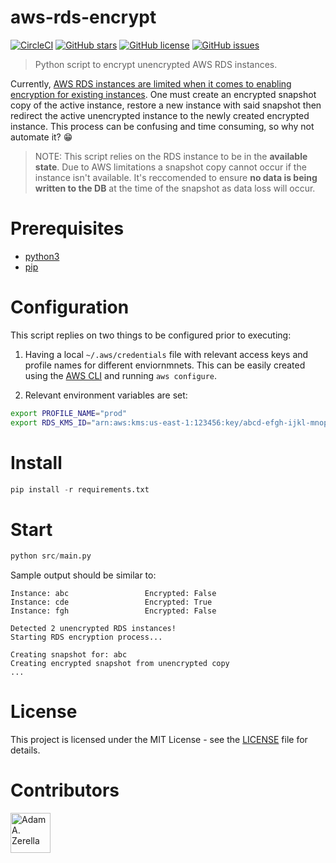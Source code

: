 # aws-rds-encrypt

[![CircleCI](https://circleci.com/gh/adamzerella/aws-rds-encrypt.svg?style=svg)](https://circleci.com/gh/adamzerella/aws-rds-encrypt)
[![GitHub stars](https://img.shields.io/github/stars/adamzerella/aws-rds-encrypt.svg)](https://github.com/adamzerella/adamzerella/stargazers)
[![GitHub license](https://img.shields.io/github/license/adamzerella/aws-rds-encrypt.svg)](https://github.com/adamzerella/adamzerella/blob/master/LICENSE)
[![GitHub issues](https://img.shields.io/github/issues/adamzerella/aws-rds-encrypt.svg)](https://github.com/adamzerella/adamzerella/issues)

> Python script to encrypt unencrypted AWS RDS instances.

Currently, [AWS RDS instances are limited when it comes to enabling encryption for existing instances](https://docs.aws.amazon.com/AmazonRDS/latest/UserGuide/Overview.Encryption.html#Overview.Encryption.Limitations). One must create an encrypted snapshot copy of the active instance, restore a new instance with said snapshot then redirect the active unencrypted instance to the newly created encrypted instance. This process can be confusing and time consuming, so why not automate it? 😁

> NOTE: This script relies on the RDS instance to be in the <strong>available state</strong>. Due to AWS limitations a snapshot copy cannot occur if the instance isn't available. It's reccomended to ensure <strong>no data is being written to the DB</strong> at the time of the snapshot as data loss will occur.

# Prerequisites

- [python3](https://www.python.org/downloads/)
- [pip](https://docs.python.org/3/installing/index.html#key-terms)

# Configuration

This script replies on two things to be configured prior to executing: 

1. Having a local `~/.aws/credentials` file with relevant access keys and profile names for different enviornmnets. This can be easily created using the [AWS CLI](https://docs.aws.amazon.com/cli/latest/userguide/installing.html) and running `aws configure`.

2. Relevant environment variables are set:

```bash
export PROFILE_NAME="prod"                                                          # Profile name used to interact with RDS.
export RDS_KMS_ID="arn:aws:kms:us-east-1:123456:key/abcd-efgh-ijkl-mnop-qrstuvwxyz" # IAM encryption key used to encrypt RDS snapshots.
```

# Install
```python
pip install -r requirements.txt
```

# Start
```python
python src/main.py
```

Sample output should be similar to:
```text
Instance: abc                 Encrypted: False
Instance: cde                 Encrypted: True
Instance: fgh                 Encrypted: False

Detected 2 unencrypted RDS instances!
Starting RDS encryption process...

Creating snapshot for: abc
Creating encrypted snapshot from unencrypted copy
...
```

# License

This project is licensed under the MIT License - see the [LICENSE](https://raw.githubusercontent.com/adamzerella/aws-rds-encrypt/master/LICENSE) file for details.


# Contributors

<div style="display:inline;">
  <img width="64" height="64" href="https://github.com/adamzerella" src="https://avatars0.githubusercontent.com/u/1501560?s=460&v=4" alt="Adam A. Zerella"/>
</div>
